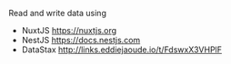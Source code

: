 Read and write data using
- NuxtJS https://nuxtjs.org
- NestJS https://docs.nestjs.com
- DataStax http://links.eddiejaoude.io/t/FdswxX3VHPlF
